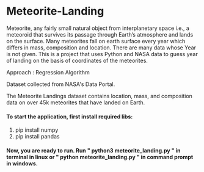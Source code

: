 # Meteorite-Landing

Meteorite, any fairly small natural object from interplanetary space i.e., a meteoroid that survives its passage through Earth’s atmosphere and lands on the surface. Many meteorites fall on earth surface every year which differs in mass, composition and location. There are many data whose Year is not given. This is a project that uses Python and NASA data to guess year of landing on the basis of coordinates of the meteorites.

Approach : Regression Algorithm

Dataset collected from NASA's Data Portal.

The Meteorite Landings dataset contains location, mass, and composition data on over 45k meteorites that have landed on Earth.

#### To start the application, first install required libs:

<ol>
<li>pip install numpy</li>
<li>pip install pandas</li>
</ol>

#### Now, you are ready to run. Run " python3 meteorite_landing.py " in terminal in linux or " python meteorite_landing.py " in command prompt in windows.

